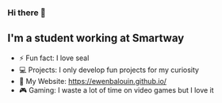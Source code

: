 ### Hi there 👋

<!--
**EwenBALOUIN/EwenBALOUIN** is a ✨ _special_ ✨ repository because its `README.md` (this file) appears on your GitHub profile.

Here are some ideas to get you started:

- 🔭 I’m currently working on ...
- 🌱 I’m currently learning ...
- 👯 I’m looking to collaborate on ...
- 🤔 I’m looking for help with ...
- 💬 Ask me about ...
- 📫 How to reach me: ...
- 😄 Pronouns: ...
- ⚡ Fun fact: ...
-->
## I'm a student working at Smartway
 - ⚡ Fun fact: I love seal
 - 💻 Projects: I only develop fun projects for my curiosity 
 - 🚀 My Website: https://ewenbalouin.github.io/
 - 🎮 Gaming: I waste a lot of time on video games but I love it

